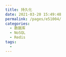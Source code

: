 ```yaml
---
title: 持久化
date: 2021-03-20 15:49:48
permalink: /pages/e51004/
categories:
  - 数据库
  - NoSQL
  - Redis
tags:
  - 
---
```

